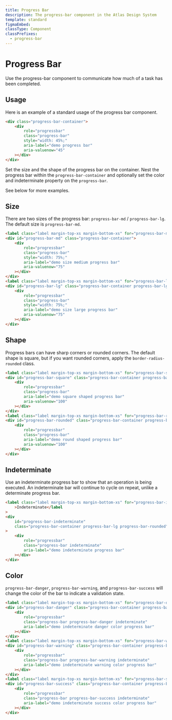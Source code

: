 ```yaml
---
title: Progress Bar
description: The progress-bar component in the Atlas Design System
template: standard
figmaEmbed:
classType: Component
classPrefixes:
  - progress-bar
---
```


# Progress Bar

Use the progress-bar component to communicate how much of a task has been completed.

## Usage

Here is an example of a standard usage of the progress bar component.

```html
<div class="progress-bar-container">
	<div
		role="progressbar"
		class="progress-bar"
		style="width: 45%;"
		aria-label="demo progress bar"
		aria-valuenow="45"
	></div>
</div>
```

Set the size and the shape of the progress bar on the container. Nest the progress bar within the `progress-bar-container` and optionally set the color and indeterminate property on the `progress-bar`.

See below for more examples.

## Size

There are two sizes of the progress bar: `progress-bar-md` / `progress-bar-lg`. The default size is `progress-bar-md`.

```html
<label class="label margin-top-xs margin-bottom-xs" for="progress-bar-md">Medium</label>
<div id="progress-bar-md" class="progress-bar-container">
	<div
		role="progressbar"
		class="progress-bar"
		style="width: 75%;"
		aria-label="demo size medium progress bar"
		aria-valuenow="75"
	></div>
</div>
<label class="label margin-top-xs margin-bottom-xs" for="progress-bar-lg">Large</label>
<div id="progress-bar-lg" class="progress-bar-container progress-bar-lg">
	<div
		role="progressbar"
		class="progress-bar"
		style="width: 75%;"
		aria-label="demo size large progress bar"
		aria-valuenow="75"
	></div>
</div>
```

## Shape

Progress bars can have sharp corners or rounded corners. The default shape is square, but if you want rounded corners, apply the `border-radius-rounded` class.

```html
<label class="label margin-top-xs margin-bottom-xs" for="progress-bar-square">Square</label>
<div id="progress-bar-square" class="progress-bar-container progress-bar-lg">
	<div
		role="progressbar"
		class="progress-bar"
		aria-label="demo square shaped progress bar"
		aria-valuenow="100"
	></div>
</div>
<label class="label margin-top-xs margin-bottom-xs" for="progress-bar-rounded">Rounded</label>
<div id="progress-bar-rounded" class="progress-bar-container progress-bar-lg border-radius-rounded">
	<div
		role="progressbar"
		class="progress-bar"
		aria-label="demo round shaped progress bar"
		aria-valuenow="100"
	></div>
</div>
```

## Indeterminate

Use an indeterminate progress bar to show that an operation is being executed. An indeterminate bar will continue to cycle on repeat, unlike a determinate progress bar.

```html
<label class="label margin-top-xs margin-bottom-xs" for="progress-bar-indeterminate"
	>Indeterminate</label
>
<div
	id="progress-bar-indeterminate"
	class="progress-bar-container progress-bar-lg progress-bar-rounded"
>
	<div
		role="progressbar"
		class="progress-bar indeterminate"
		aria-label="demo indeterminate progress bar"
	></div>
</div>
```

## Color

`progress-bar-danger`, `progress-bar-warning`, and `progress-bar-success` will change the color of the bar to indicate a validation state.

```html
<label class="label margin-top-xs margin-bottom-xs" for="progress-bar-danger">Danger</label>
<div id="progress-bar-danger" class="progress-bar-container progress-bar-lg">
	<div
		role="progressbar"
		class="progress-bar progress-bar-danger indeterminate"
		aria-label="demo indeterminate danger color progress bar"
	></div>
</div>
<label class="label margin-top-xs margin-bottom-xs" for="progress-bar-warning">Warning</label>
<div id="progress-bar-warning" class="progress-bar-container progress-bar-lg">
	<div
		role="progressbar"
		class="progress-bar progress-bar-warning indeterminate"
		aria-label="demo indeterminate warning color progress bar"
	></div>
</div>
<label class="label margin-top-xs margin-bottom-xs" for="progress-bar-success">Success</label>
<div id="progress-bar-success" class="progress-bar-container progress-bar-lg">
	<div
		role="progressbar"
		class="progress-bar progress-bar-success indeterminate"
		aria-label="demo indeterminate success color progress bar"
	></div>
</div>
```
